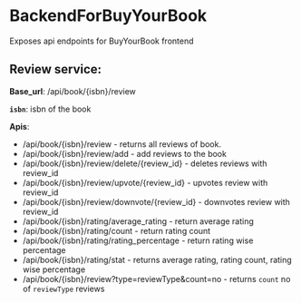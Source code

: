 # BackendForBuyYourBook
Exposes api endpoints for BuyYourBook frontend

## Review service:
**Base_url**: /api/book/{isbn}/review  

**`isbn`**: isbn of the book

**Apis**: 
- /api/book/{isbn}/review - returns all reviews of book.
- /api/book/{isbn}/review/add - add reviews to the book
- /api/book/{isbn}/review/delete/{review_id} - deletes reviews with review_id
- /api/book/{isbn}/review/upvote/{review_id} - upvotes review with review_id
- /api/book/{isbn}/review/downvote/{review_id} - downvotes review with review_id
- /api/book/{isbn}/rating/average_rating - return average rating
- /api/book/{isbn}/rating/count - return rating count
- /api/book/{isbn}/rating/rating_percentage - return rating wise percentage
- /api/book/{isbn}/rating/stat - returns average rating, rating count, rating wise percentage
- /api/book/{isbn}/review?type=reviewType&count=no - returns `count` no of `reviewType` reviews
